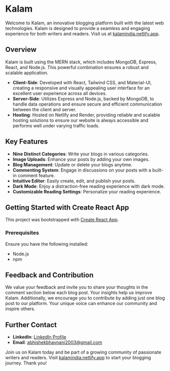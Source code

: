 # Kalam

Welcome to Kalam, an innovative blogging platform built with the latest web technologies. Kalam is designed to provide a seamless and engaging experience for both writers and readers. Visit us at [kalamindia.netlify.app](https://kalamindia.netlify.app).

## Overview

Kalam is built using the MERN stack, which includes MongoDB, Express, React, and Node.js. This powerful combination ensures a robust and scalable application.

- **Client-Side**: Developed with React, Tailwind CSS, and Material-UI, creating a responsive and visually appealing user interface for an excellent user experience across all devices.
- **Server-Side**: Utilizes Express and Node.js, backed by MongoDB, to handle data operations and ensure secure and efficient communication between the client and server.
- **Hosting**: Hosted on Netlify and Render, providing reliable and scalable hosting solutions to ensure our website is always accessible and performs well under varying traffic loads.

## Key Features

- **Nine Distinct Categories**: Write your blogs in various categories.
- **Image Uploads**: Enhance your posts by adding your own images.
- **Blog Management**: Update or delete your blogs anytime.
- **Commenting System**: Engage in discussions on your posts with a built-in comment feature.
- **Intuitive Editor**: Easily create, edit, and publish your posts.
- **Dark Mode**: Enjoy a distraction-free reading experience with dark mode.
- **Customizable Reading Settings**: Personalize your reading experience.

## Getting Started with Create React App

This project was bootstrapped with [Create React App](https://github.com/facebook/create-react-app).

### Prerequisites

Ensure you have the following installed:
- Node.js
- npm


## Feedback and Contribution

We value your feedback and invite you to share your thoughts in the comment section below each blog post. Your insights help us improve Kalam. Additionally, we encourage you to contribute by adding just one blog post to our platform. Your unique voice can enhance our community and inspire others.

## Further Contact

- **LinkedIn**: [LinkedIn Profile](https://www.linkedin.com/in/abhishek-bhavnani/)
- **Email**: [abhishekbhavnani2003@gmail.com](mailto:abhishekbhavnani2003@gmail.com)

Join us on Kalam today and be part of a growing community of passionate writers and readers. Visit [kalamindia.netlify.app](https://kalamindia.netlify.app) to start your blogging journey. Thank you!

